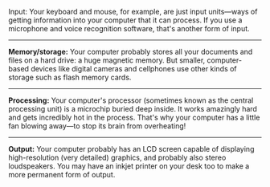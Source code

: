 Input: Your keyboard and mouse, for example, are just input units—ways of getting information into your computer that it can process.
If you use a microphone and voice recognition software, that's another form of input.

---


**Memory/storage:** Your computer probably stores all your documents and files on a hard drive: a huge magnetic memory. 
But smaller, computer-based devices like digital cameras and cellphones use other kinds of storage such as flash memory cards.

---

**Processing:** Your computer's processor (sometimes known as the central processing unit) is a microchip buried deep inside. It works amazingly hard and gets incredibly
hot in the process. That's why your computer has a little fan blowing away—to stop its brain from overheating!

---

**Output:** Your computer probably has an LCD screen capable of displaying high-resolution (very detailed) graphics, and probably also stereo loudspeakers. You may have an inkjet printer on your desk too to make a more permanent form of output.
